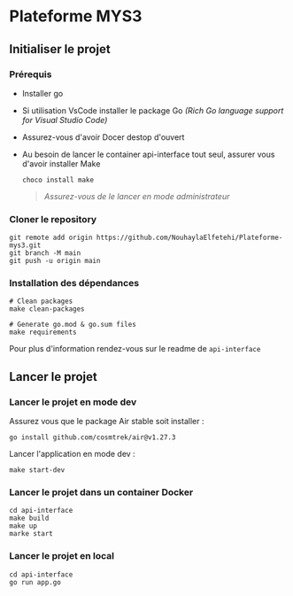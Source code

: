 # Plateforme MYS3

## Initialiser le projet

### Prérequis

- Installer go
- Si utilisation VsCode installer le package Go _(Rich Go language support for Visual Studio Code)_
- Assurez-vous d'avoir Docer destop d'ouvert
- Au besoin de lancer le container api-interface tout seul, assurer vous d'avoir installer Make

  ```
  choco install make
  ```

  > _Assurez-vous de le lancer en mode administrateur_

### Cloner le repository

```
git remote add origin https://github.com/NouhaylaElfetehi/Plateforme-mys3.git
git branch -M main
git push -u origin main
```

### Installation des dépendances

```
# Clean packages
make clean-packages

# Generate go.mod & go.sum files
make requirements
```

Pour plus d'information rendez-vous sur le readme de `api-interface`

## Lancer le projet

### Lancer le projet en mode dev

Assurez vous que le package Air stable soit installer :

```
go install github.com/cosmtrek/air@v1.27.3
```

Lancer l'application en mode dev :

```
make start-dev
```

### Lancer le projet dans un container Docker

```
cd api-interface
make build
make up
marke start
```

### Lancer le projet en local

```
cd api-interface
go run app.go
```
